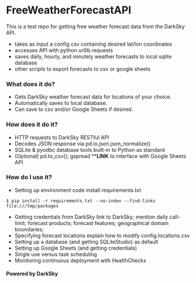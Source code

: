 # FreeWeatherForecastAPI

This is a test repo for getting free weather forecast data from the DarkSky API.

- takes as input a config csv containing desired lat/lon coordinates
- accesses API with python urllib.requests
- saves daily, hourly, and minutely weather forecasts to local sqlite database
- other scripts to export forecasts to csv or google sheets

### What does it do?
- Gets DarkSky weather forecast data for locations of your choice.
- Automatically saves to local database.
- Can save to csv and/or Google Sheets if desired.

### How does it do it?
- HTTP requests to DarkSky RESTful API
- Decodes JSON response via pd.io.json.json_normalize()
- SQLite & pyodbc database tools built-in to Python as standard
- (Optional) pd.to_csv(); gspread ****************LINK************** to interface with Google Sheets API

### How do I use it?
- Setting up environment
code install requirements.txt
```
$ pip install -r requirements.txt --no-index --find-links file:///tmp/packages
```
- Getting credentials from DarkSky
link to DarkSky; mention daily call-limit; forecast products; forecast features; geographical domain boundaries;
- Specifying forecast locations
explain how to modify config.locations.csv
- Setting up a database (and getting SQLiteStudio) as default
- Setting up Google Sheets (and getting credentials)
- Single use versus task scheduling
- Monitoring continuous deployment with HealthChecks

#### Powered by DarkSky
